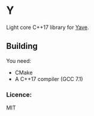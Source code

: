 # Y
Light core C++17 library for [Yave](https://github.com/gan74/Yave).

## Building
You need:
 * CMake
 * A C++17 compiler (GCC 7.1)

 
### Licence:
MIT